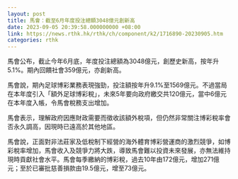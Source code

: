 ```yaml
---
layout: post
title: 馬會：截至6月年度投注總額3048億元創新高
date: 2023-09-05 20:39:58.000000000 +08:00
link: https://news.rthk.hk/rthk/ch/component/k2/1716890-20230905.htm
categories: rthk
---
```


馬會公布，截止今年6月底，年度投注總額為3048億元，創歷史新高，按年升5.1%。期內回饋社會359億元，亦創新高。

馬會說，期內足球博彩業務表現強勁，投注額按年升9.1%至1569億元。不過當局在本年度引入「額外足球博彩稅」，未來5年要向政府繳交共120億元，當中6億元在本年度入帳，令馬會稅務支出增加。

馬會表示，理解政府因應財政需要而徵收該額外稅項，但仍然非常關注博彩稅率會否永久調高，因現時已遠高於其他地區。

馬會說，正面對非法莊家及低稅制下經營的海外體育博彩營運商的激烈競爭，如博彩稅率增加，馬會收入及競爭力將大跌，導致馬會難以投資未來發展，亦無法維持現時貢獻社會水平。馬會每季繳納的博彩稅，過去10年由172億元，增加271億元；至於已審批慈善損款由19.5億元，增至73億元。
